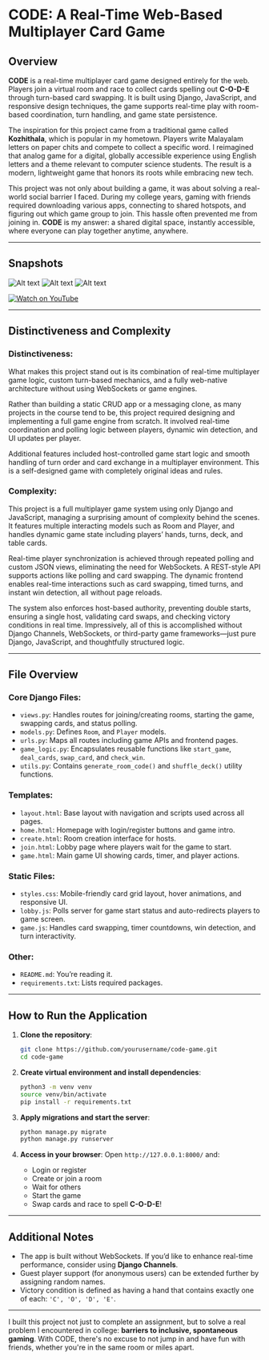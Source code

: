 # CODE: A Real-Time Web-Based Multiplayer Card Game

## Overview

**CODE** is a real-time multiplayer card game designed entirely for the web. Players join a virtual room and race to collect cards spelling out **C-O-D-E** through turn-based card swapping. It is built using Django, JavaScript, and responsive design techniques, the game supports real-time play with room-based coordination, turn handling, and game state persistence.

The inspiration for this project came from a traditional game called **Kozhithala**, which is popular in my hometown. Players write Malayalam letters on paper chits and compete to collect a specific word. I reimagined that analog game for a digital, globally accessible experience using English letters and a theme relevant to computer science students. The result is a modern, lightweight game that honors its roots while embracing new tech.

This project was not only about building a game, it was about solving a real-world social barrier I faced. During my college years, gaming with friends required downloading various apps, connecting to shared hotspots, and figuring out which game group to join. This hassle often prevented me from joining in. **CODE** is my answer: a shared digital space, instantly accessible, where everyone can play together anytime, anywhere.

---

## Snapshots

![Alt text](images/1.png)
![Alt text](images/2.png)
![Alt text](images/3.png)

<a href="https://youtu.be/lF_DLCy6PEA" target="_blank">
  <img src="https://img.shields.io/badge/Watch%20on-YouTube-red?logo=youtube&style=for-the-badge" alt="Watch on YouTube"/>
</a>

---

## Distinctiveness and Complexity
### Distinctiveness:

What makes this project stand out is its combination of real-time multiplayer game logic, custom turn-based mechanics, and a fully web-native architecture without using WebSockets or game engines. 

Rather than building a static CRUD app or a messaging clone, as many projects in the course tend to be, this project required designing and implementing a full game engine from scratch. It involved real-time coordination and polling logic between players, dynamic win detection, and UI updates per player.

Additional features included host-controlled game start logic and smooth handling of turn order and card exchange in a multiplayer environment. This is a self-designed game with completely original ideas and rules.

### Complexity:

This project is a full multiplayer game system using only Django and JavaScript, managing a surprising amount of complexity behind the scenes. It features multiple interacting models such as Room and Player, and handles dynamic game state including players’ hands, turns, deck, and table cards.

Real-time player synchronization is achieved through repeated polling and custom JSON views, eliminating the need for WebSockets. A REST-style API supports actions like polling and card swapping. The dynamic frontend enables real-time interactions such as card swapping, timed turns, and instant win detection, all without page reloads.

The system also enforces host-based authority, preventing double starts, ensuring a single host, validating card swaps, and checking victory conditions in real time. Impressively, all of this is accomplished without Django Channels, WebSockets, or third-party game frameworks—just pure Django, JavaScript, and thoughtfully structured logic.

---

## File Overview

### Core Django Files:

* `views.py`: Handles routes for joining/creating rooms, starting the game, swapping cards, and status polling.
* `models.py`: Defines `Room`, and `Player` models.
* `urls.py`: Maps all routes including game APIs and frontend pages.
* `game_logic.py`: Encapsulates reusable functions like `start_game`, `deal_cards`, `swap_card`, and `check_win`.
* `utils.py`: Contains `generate_room_code()` and `shuffle_deck()` utility functions.

### Templates:

* `layout.html`: Base layout with navigation and scripts used across all pages.
* `home.html`: Homepage with login/register buttons and game intro.
* `create.html`: Room creation interface for hosts.
* `join.html`: Lobby page where players wait for the game to start.
* `game.html`: Main game UI showing cards, timer, and player actions.

### Static Files:

* `styles.css`: Mobile-friendly card grid layout, hover animations, and responsive UI.
* `lobby.js`: Polls server for game start status and auto-redirects players to game screen.
* `game.js`: Handles card swapping, timer countdowns, win detection, and turn interactivity.

### Other:

* `README.md`: You’re reading it.
* `requirements.txt`: Lists required packages.

---

## How to Run the Application

1. **Clone the repository**:

   ```bash
   git clone https://github.com/yourusername/code-game.git
   cd code-game
   ```

2. **Create virtual environment and install dependencies**:

   ```bash
   python3 -m venv venv
   source venv/bin/activate
   pip install -r requirements.txt
   ```

3. **Apply migrations and start the server**:

   ```bash
   python manage.py migrate
   python manage.py runserver
   ```

4. **Access in your browser**:
   Open `http://127.0.0.1:8000/` and:

   * Login or register
   * Create or join a room
   * Wait for others
   * Start the game
   * Swap cards and race to spell **C-O-D-E**!

---

## Additional Notes

* The app is built without WebSockets. If you’d like to enhance real-time performance, consider using **Django Channels**.
* Guest player support (for anonymous users) can be extended further by assigning random names.
* Victory condition is defined as having a hand that contains exactly one of each: `'C', 'O', 'D', 'E'`.

---

I built this project not just to complete an assignment, but to solve a real problem I encountered in college: **barriers to inclusive, spontaneous gaming**. With CODE, there's no excuse to not jump in and have fun with friends, whether you're in the same room or miles apart.
